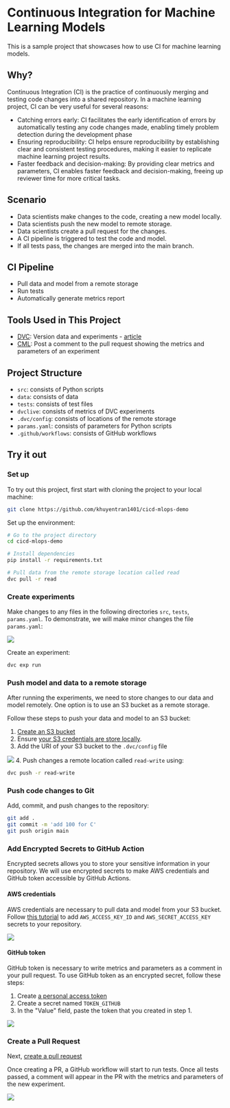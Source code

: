 # Continuous Integration for Machine Learning Models

This is a sample project that showcases how to use CI for machine learning models.

## Why?
Continuous Integration (CI) is the practice of continuously merging and testing code changes into a shared repository. In a machine learning project, CI can be very useful for several reasons:

- Catching errors early: CI facilitates the early identification of errors by automatically testing any code changes made, enabling timely problem detection during the development phase
- Ensuring reproducibility: CI helps ensure reproducibility by establishing clear and consistent testing procedures, making it easier to replicate machine learning project results.
- Faster feedback and decision-making: By providing clear metrics and parameters, CI enables faster feedback and decision-making, freeing up reviewer time for more critical tasks.

## Scenario
- Data scientists make changes to the code, creating a new model locally.
- Data scientists push the new model to remote storage.
- Data scientists create a pull request for the changes.
- A CI pipeline is triggered to test the code and model.
- If all tests pass, the changes are merged into the main branch.

## CI Pipeline
- Pull data and model from a remote storage
- Run tests
- Automatically generate metrics report

## Tools Used in This Project
* [DVC](https://dvc.org/): Version data and experiments - [article](https://towardsdatascience.com/introduction-to-dvc-data-version-control-tool-for-machine-learning-projects-7cb49c229fe0)
* [CML](https://cml.dev/doc): Post a comment to the pull request showing the metrics and parameters of an experiment

## Project Structure
* `src`: consists of Python scripts
* `data`: consists of data
* `tests`: consists of test files
* `dvclive`: consists of metrics of DVC experiments
* `.dvc/config`: consists of locations of the remote storage
* `params.yaml`: consists of parameters for Python scripts
* `.github/workflows`: consists of GitHub workflows

## Try it out
### Set up
To try out this project, first start with cloning the project to your local machine:
```bash
git clone https://github.com/khuyentran1401/cicd-mlops-demo
```

Set up the environment:
```bash
# Go to the project directory
cd cicd-mlops-demo

# Install dependencies
pip install -r requirements.txt

# Pull data from the remote storage location called read 
dvc pull -r read
```

### Create experiments
Make changes to any files in the following directories `src`, `tests`, `params.yaml`. To demonstrate, we will make minor changes the file `params.yaml`:

![](demo_images/code_change.png)

Create an experiment:
```bash
dvc exp run
```

### Push model and data to a remote storage
After running the experiments, we need to store changes to our data and model remotely. One option is to use an S3 bucket as a remote storage.

Follow these steps to push your data and model to an S3 bucket:

1. [Create an S3 bucket](https://docs.aws.amazon.com/AmazonS3/latest/userguide/creating-bucket.html)
2. Ensure [your S3 credentials are store locally](https://docs.aws.amazon.com/cli/latest/userguide/cli-configure-files.html#cli-configure-files-methods).
3. Add the URI of your S3 bucket to the `.dvc/config` file

![](demo_images/add_bucket.png)
4. Push changes a remote location called `read-write` using:
```bash
dvc push -r read-write
```

### Push code changes to Git

Add, commit, and push changes to the repository:

```bash
git add .
git commit -m 'add 100 for C'
git push origin main
```

### Add Encrypted Secrets to GitHub Action
Encrypted secrets allows you to store your sensitive information in your repository. We will use encrypted secrets to make AWS credentials and GitHub token accessible by GitHub Actions.
#### AWS credentials
AWS credentials are necessary to pull data and model from your S3 bucket. Follow [this tutorial](https://docs.github.com/en/actions/security-guides/encrypted-secrets) to add `AWS_ACCESS_KEY_ID` and `AWS_SECRET_ACCESS_KEY` secrets to your repository.

![](demo_images/aws_credentials.png)

#### GitHub token
GitHub token is necessary to write metrics and parameters as a comment in your pull request. To use GitHub token as an encrypted secret, follow these steps:
1. Create [a personal access token](https://docs.github.com/en/authentication/keeping-your-account-and-data-secure/creating-a-personal-access-token) 
2. Create a secret named `TOKEN_GITHUB` 
3. In the "Value" field, paste the token that you created in step 1.

![](demo_images/github_token.png)
### Create a Pull Request
Next, [create a pull request](https://docs.github.com/en/pull-requests/collaborating-with-pull-requests/proposing-changes-to-your-work-with-pull-requests/creating-a-pull-request)

Once creating a PR, a GitHub workflow will start to run tests. Once all tests passed, a comment will appear in the PR with the metrics and parameters of the new experiment. 

![](demo_images/pr.png)

